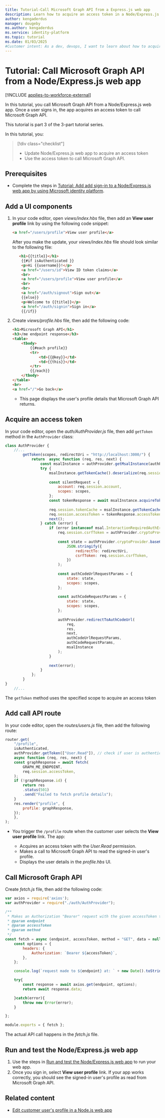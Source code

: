 ```yaml
---
title: Tutorial-Call Microsoft Graph API from a Express.js web app
description: Learn how to acquire an access token in a Node/Express.js web to read user's profile detail from Microsoft Graph API 
author: kengaderdus
manager: dougeby
ms.author: kengaderdus
ms.service: identity-platform
ms.topic: tutorial
ms.date: 01/03/2025
#Customer intent: As a dev, devops, I want to learn about how to acquire an access token in a Node/Express.js web app, then use it to call Microsoft Graph API so that I can read a signed-in user's profile details
---
```


# Tutorial: Call Microsoft Graph API from a Node/Express.js web app

[!INCLUDE [applies-to-workforce-external](../external-id/includes/applies-to-workforce-external.md)]

In this tutorial, you call Microsoft Graph API from a Node/Express.js web app. Once a user signs in, the app acquires an access token to call Microsoft Graph API.

This tutorial is part 3 of the 3-part tutorial series.

In this tutorial, you:

> [!div class="checklist"]
>
> - Update Node/Express.js web app to acquire an access token
> - Use the access token to call Microsoft Graph API.

## Prerequisites

- Complete the steps in [Tutorial: Add add sign-in to a Node/Express.js web app by using Microsoft identity platform](tutorial-web-app-node-sign-in-sign-out.md). 

## Add a UI components

1. In your code editor, open *views/index.hbs* file, then add an **View user profile** link by using the following code snippet:

    ```html
    <a href="/users/profile">View user profile</a>
    ```

    After you make the update, your *views/index.hbs* file should look similar to the following file:

    ```html
       <h1>{{title}}</h1>
        {{#if isAuthenticated }}
        <p>Hi {{username}}!</p>
        <a href="/users/id">View ID token claims</a>
        <br>
        <a href="/users/profile">View user profile</a>
        <br>
        <br>
        <a href="/auth/signout">Sign out</a>
        {{else}}
        <p>Welcome to {{title}}</p>
        <a href="/auth/signin">Sign in</a>
        {{/if}}
    ```

1. Create *views/profile.hbs* file, then add the following code:

    ```html
    <h1>Microsoft Graph API</h1>
    <h3>/me endpoint response</h3>
    <table>
        <tbody>
            {{#each profile}}
            <tr>
                <td>{{@key}}</td>
                <td>{{this}}</td>
            </tr>
            {{/each}}
        </tbody>
    </table>
    <br>
    <a href="/">Go back</a>
    ```

    - This page displays the user's profile details that Microsoft Graph API returns.


## Acquire an access token

In your code editor, open the *auth/AuthProvider.js* file, then add `getToken` method in the `AuthProvider` class:

```javascript
class AuthProvider {
    //...
        getToken(scopes, redirectUri = "http://localhost:3000/") {
            return  async function (req, res, next) {
                const msalInstance = authProvider.getMsalInstance(authProvider.config.msalConfig);
                try {
                    msalInstance.getTokenCache().deserialize(req.session.tokenCache);
    
                    const silentRequest = {
                        account: req.session.account,
                        scopes: scopes,
                    };
                    const tokenResponse = await msalInstance.acquireTokenSilent(silentRequest);
    
                    req.session.tokenCache = msalInstance.getTokenCache().serialize();
                    req.session.accessToken = tokenResponse.accessToken;
                    next();
                } catch (error) {
                    if (error instanceof msal.InteractionRequiredAuthError) {
                        req.session.csrfToken = authProvider.cryptoProvider.createNewGuid();
    
                        const state = authProvider.cryptoProvider.base64Encode(
                            JSON.stringify({
                                redirectTo: redirectUri,
                                csrfToken: req.session.csrfToken,
                            })
                        );
                        
                        const authCodeUrlRequestParams = {
                            state: state,
                            scopes: scopes,
                        };
    
                        const authCodeRequestParams = {
                            state: state,
                            scopes: scopes,
                        };
    
                        authProvider.redirectToAuthCodeUrl(
                            req,
                            res,
                            next,
                            authCodeUrlRequestParams,
                            authCodeRequestParams,
                            msalInstance
                        );
                    }
    
                    next(error);
                }
            };
        }
}
    //...
```

The `getToken` method uses the specified scope to acquire an access token

## Add call API route

In your code editor, open the *routes/users.js* file, then add the following route:

```javascript
router.get(
    "/profile",
    isAuthenticated,
    authProvider.getToken(["User.Read"]), // check if user is authenticated
    async function (req, res, next) {
    const graphResponse = await fetch(
        GRAPH_ME_ENDPOINT,
        req.session.accessToken,
    );
    if (!graphResponse.id) {
        return res 
        .status(501) 
        .send("Failed to fetch profile details"); 
    }
    res.render("profile", {
        profile: graphResponse,
    });
    },
);
```

- You trigger the `/profile` route when the customer user selects the **View user profile** link. The app:
    
    - Acquires an access token with the *User.Read* permission.
    - Makes a call to Microsoft Graph API to read the signed-in user's profile.
    - Displays the user details in the *profile.hbs* UI.

## Call Microsoft Graph API

Create *fetch.js* file, then add the following code:

```javascript
var axios = require('axios');
var authProvider = require("./auth/AuthProvider");

/**
 * Makes an Authorization "Bearer" request with the given accessToken to the given endpoint.
 * @param endpoint
 * @param accessToken
 * @param method
 */
const fetch = async (endpoint, accessToken, method = "GET", data = null) => {
    const options = {
        headers: {
            Authorization: `Bearer ${accessToken}`,
        },
    };

    console.log(`request made to ${endpoint} at: ` + new Date().toString());

    try{
        const response = await axios.get(endpoint, options);
        return await response.data;

    }catch(error){
        throw new Error(error);
    }

};

module.exports = { fetch };
```

The actual API call happens in the *fetch.js* file.

## Run and test the Node/Express.js web app

1. Use the steps in [Run and test the Node/Express.js web app](tutorial-web-app-node-sign-in-sign-out.md#run-and-test-the-nodeexpressjs-web-app) to run your web app.
1. Once you sign in, select **View user profile** link. If your app works correctly, you should see the signed-in user's profile as read from Microsoft Graph API.

## Related content

- [Edit customer user's profile in a Node.js web app](/entra/external-id/customers/how-to-web-app-node-edit-profile-update-profile)
